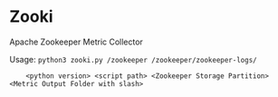 # Zooki
Apache Zookeeper Metric Collector

Usage: `python3 zooki.py /zookeeper /zookeeper/zookeeper-logs/`


        <python version> <script path> <Zookeeper Storage Partition> <Metric Output Folder with slash>
